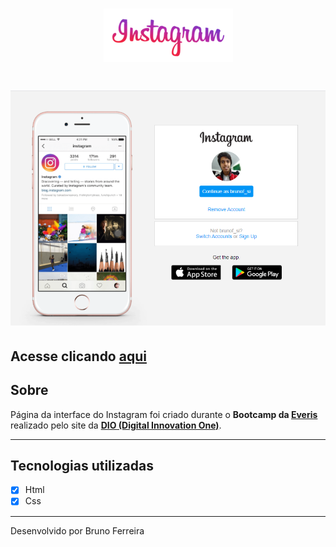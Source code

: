 <h1 align="center">
    <img src="img/Instagram-name-logo.png">
</h1>


<h1 align="center">
    <img src="img/print-instagram.png">
</h1>

Acesse clicando **[aqui](https://brunofsi.github.io/Instagram-page/)**
---

## Sobre

Página da interface do Instagram foi criado durante o **Bootcamp da [Everis](https://www.everis.com/brazil/pt-br/)** realizado pelo site da **[DIO (Digital Innovation One)](https://digitalinnovation.one/)**.

---

## Tecnologias utilizadas

- [x] Html
- [x] Css

---

Desenvolvido por Bruno Ferreira



